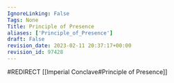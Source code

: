 ```yaml
---
IgnoreLinking: False
Tags: None
Title: Principle of Presence
aliases: ['Principle_of_Presence']
draft: False
revision_date: 2023-02-11 20:37:17+00:00
revision_id: 97428
---
```


#REDIRECT [[Imperial Conclave#Principle of Presence]]